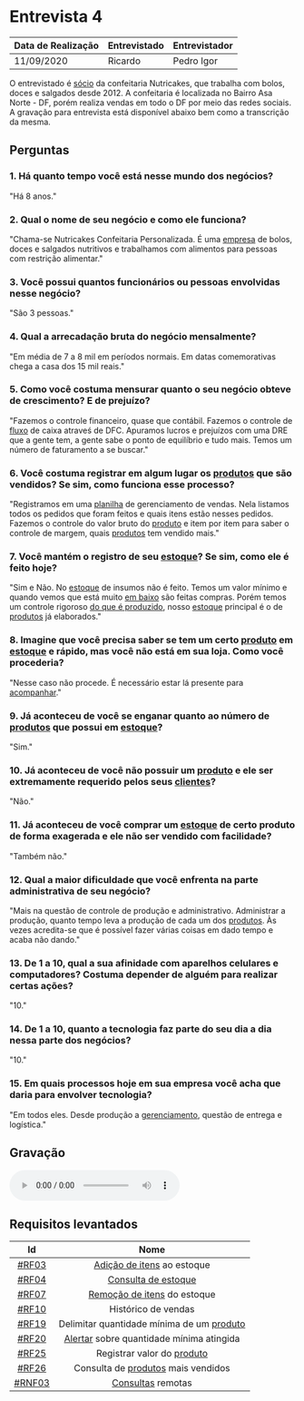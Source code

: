 # Entrevista 4

| Data de Realização | Entrevistado | Entrevistador   |
| ------------------ | ------------ | ---------------- |
| 11/09/2020         | Ricardo      | Pedro Igor |

O entrevistado é [sócio](Modeling/objeto?id=Owner) da confeitaria Nutricakes, que trabalha com bolos, doces e salgados desde 2012. A confeitaria é localizada no Bairro Asa Norte - DF, porém realiza vendas em todo o DF por meio das redes sociais. A gravação para entrevista está disponível abaixo bem como a transcrição da mesma.

## Perguntas

### 1. Há quanto tempo você está nesse mundo dos negócios?

"Há 8 anos."

### 2. Qual o nome de seu negócio e como ele funciona?

"Chama-se Nutricakes Confeitaria Personalizada. É uma [empresa](Modeling/objeto?id=Micro-empresa) de bolos, doces e salgados nutritivos e trabalhamos com alimentos para pessoas com restrição alimentar."

### 3. Você possui quantos funcionários ou pessoas envolvidas nesse negócio?

"São 3 pessoas."

### 4. Qual a arrecadação bruta do negócio mensalmente?

"Em média de 7 a 8 mil em períodos normais. Em datas comemorativas chega a casa dos 15 mil reais."

### 5. Como você costuma mensurar quanto o seu negócio obteve de crescimento? E de prejuízo?

"Fazemos o controle financeiro, quase que contábil. Fazemos o controle de [fluxo](Modeling/verbo?id=fluxo) de caixa atraveś de DFC. Apuramos lucros e prejuízos com uma DRE que a gente tem, a gente sabe o ponto de equilíbrio e tudo mais. Temos um número de faturamento a se buscar."

### 6. Você costuma registrar em algum lugar os [produtos](Modeling/objeto?id=Produto) que são vendidos? Se sim, como funciona esse processo?

"Registramos em uma [planilha](Modeling/objeto?id=Planilha) de gerenciamento de vendas. Nela listamos todos os pedidos que foram feitos e quais itens estão nesses pedidos. Fazemos o controle do valor bruto do [produto](Modeling/objeto?id=Produto) e item por item para saber o controle de margem, quais [produtos](Modeling/objeto?id=Produto) tem vendido mais."

### 7. Você mantém o registro de seu [estoque](Modeling/objeto?id=Estoque)? Se sim, como ele é feito hoje?

"Sim e Não. No [estoque](Modeling/objeto?id=Estoque) de insumos não é feito. Temos um valor mínimo e quando vemos que está muito [em baixo](Modeling/estado?id=Estoque-baixo) são feitas compras. Porém temos um controle rigoroso [do que é produzido](Modeling/objeto?id=Produto), nosso [estoque](Modeling/objeto?id=Estoque) principal é o de [produtos](Modeling/objeto?id=Produto) já elaborados."

### 8. Imagine que você precisa saber se tem um certo [produto](Modeling/objeto?id=Produto) em [estoque](Modeling/objeto?id=Estoque) e rápido, mas você não está em sua loja. Como você procederia?
"Nesse caso não procede. É necessário estar lá presente para [acompanhar](Modeling/verbo?id=Consultar-produto)."

### 9. Já aconteceu de você se enganar quanto ao número de [produtos](Modeling/objeto?id=Produto) que possui em [estoque](Modeling/objeto?id=Estoque)?

"Sim."

### 10. Já aconteceu de você não possuir um [produto](Modeling/objeto?id=Produto) e ele ser extremamente requerido pelos seus [clientes](Modeling/objeto?id=usuário)?

"Não."

### 11. Já aconteceu de você comprar um [estoque](Modeling/objeto?id=Estoque) de certo produto de forma exagerada e ele não ser vendido com facilidade?

"Também não."

### 12. Qual a maior dificuldade que você enfrenta na parte administrativa de seu negócio?

"Mais na questão de controle de produção e administrativo. Administrar a produção, quanto tempo leva a produção de cada um dos [produtos](Modeling/objeto?id=Produto). Às vezes acredita-se que é possível fazer várias coisas em dado tempo e acaba não dando."

### 13. De 1 a 10, qual a sua afinidade com aparelhos celulares e computadores? Costuma depender de alguém para realizar certas ações?

"10."

### 14. De 1 a 10, quanto a tecnologia faz parte do seu dia a dia nessa parte dos negócios?

"10."

### 15. Em quais processos hoje em sua empresa você acha que daria para envolver tecnologia?

"Em todos eles. Desde produção a [gerenciamento](Modeling/verbo?id=Controle-de-Estoque), questão de entrega e logística."

## Gravação

<audio controls>
  <source src="https://unbarqdsw.github.io/2020.1_G12_Stock/assets/audios/interview/entrevistaRicardo.mp3" type="audio/mpeg">
</audio>

## Requisitos levantados
|                                     Id                                      |                Nome                 |
| :-------------------------------------------------------------------------: | :---------------------------------: |
| [#RF03](Elicitation/RequisitosElicitados.md?id=requisitos-funcionais)  | [Adição de itens](Modeling/verbo?id=Cadastrar-Produto) ao estoque |
| [#RF04](Elicitation/RequisitosElicitados.md?id=requisitos-funcionais)  | [Consulta de estoque](Modeling/verbo?id=Consultar-Produto) |
| [#RF07](Elicitation/RequisitosElicitados.md?id=requisitos-funcionais)  | [Remoção de itens](Modeling/verbo?id=Baixa-em-Produto) do estoque |
| [#RF10](Elicitation/RequisitosElicitados.md?id=requisitos-funcionais)  | Histórico de vendas |
| [#RF19](Elicitation/RequisitosElicitados.md?id=requisitos-funcionais)  | Delimitar quantidade mínima de um [produto](Modeling/objeto?id=Produto) |
| [#RF20](Elicitation/RequisitosElicitados.md?id=requisitos-funcionais)  | [Alertar](Modeling/verbo?id=Alertar) sobre quantidade mínima atingida |
| [#RF25](Elicitation/RequisitosElicitados.md?id=requisitos-funcionais)  | Registrar valor do [produto](Modeling/objeto?id=Produto) |
| [#RF26](Elicitation/RequisitosElicitados.md?id=requisitos-funcionais)  | Consulta de [produtos](Modeling/objeto?id=Produto) mais vendidos |
| [#RNF03](Elicitation/RequisitosElicitados.md?id=requisitos-não-funcionais) | [Consultas](Modeling/verbo?id=Consultar-Produto) remotas | 